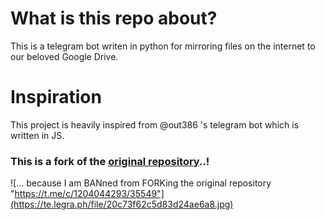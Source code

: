 # What is this repo about?
This is a telegram bot writen in python for mirroring files on the internet to our beloved Google Drive.

# Inspiration 
This project is heavily inspired from @out386 's telegram bot which is written in JS.

### This is a fork of the [original repository](https://GitHub.com/lzzy12/python-aria-mirror-bot)..!

![... because I am BANned from FORKing the original repository "https://t.me/c/1204044293/35549"](https://te.legra.ph/file/20c73f62c5d83d24ae6a8.jpg)
